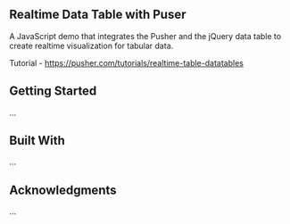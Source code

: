 ## Realtime Data Table with Puser

A JavaScript demo that integrates the Pusher and the jQuery data table to create realtime visualization for tabular data.

Tutorial - https://pusher.com/tutorials/realtime-table-datatables

## Getting Started

...

## Built With

...

## Acknowledgments

...
